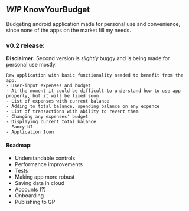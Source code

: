 ## _WIP_ KnowYourBudget
Budgeting android application made for personal use and convenience, since none of the apps on the market fill my needs.

### __v0.2 release:__
__Disclaimer:__ Second version is _slightly_ buggy and is being made for personal use mostly.
```
Raw application with basic functionality neaded to benefit from the app.
- User-input expenses and budget
- At the moment it could be difficult to understand how to use app properly, but it will be fixed soon
- List of expenses with current balance
- Adding to total balance, spending balance on any expence
- List of transactions with ability to revert them
- Changing any expenses' budget
- Displaying current total balance 
- Fancy UI
- Application Icon
```


#### Roadmap:
- Understandable controls
- Performance improvements
- Tests
- Making app more robust
- Saving data in cloud
- Accounts (?)
- Onboarding
- Publishing to GP




